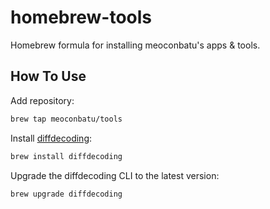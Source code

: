 # homebrew-tools
Homebrew formula for installing meoconbatu's apps & tools.

## How To Use

Add repository:

```bash
brew tap meoconbatu/tools
```
Install [diffdecoding](https://github.com/meoconbatu/diffdecoding):
```bash
brew install diffdecoding
```
Upgrade the diffdecoding CLI to the latest version:
```bash
brew upgrade diffdecoding
```
